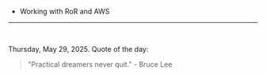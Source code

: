 - Working with RoR and AWS

---

<br>

<!-- quote_marker -->
Thursday, May 29, 2025. Quote of the day:

> "Practical dreamers never quit." - Bruce Lee
